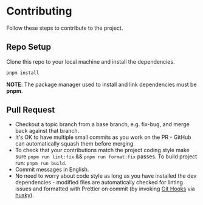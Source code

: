 # Contributing

Follow these steps to contribute to the project.

## Repo Setup

Clone this repo to your local machine and install the dependencies.

```bash
pnpm install
```

**NOTE**: The package manager used to install and link dependencies must be **pnpm**.

## Pull Request

- Checkout a topic branch from a base branch, e.g. fix-bug, and merge back against that branch.
- It's OK to have multiple small commits as you work on the PR - GitHub can automatically squash them before merging.
- To check that your contributions match the project coding style make sure `pnpm run lint:fix` && `pnpm run format:fix` passes. To build project run: `pnpm run build`.
- Commit messages in English.
- No need to worry about code style as long as you have installed the dev dependencies - modified files are automatically checked for linting issues and formatted with Prettier on commit (by invoking [Git Hooks](https://git-scm.com/docs/githooks) via [husky](https://github.com/typicode/husky)).